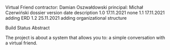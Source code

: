 Virtual Friend
contractor: Damian Oszwałdowski
principal: Michał Czerwiński
dossier version 	date 	description
1.0 	17.11.2021 	none
1.1 	17.11.2021 	adding ERD
1.2 	25.11.2021 	adding organizational structure

Build Status
Abstract

The project is about a system that allows you to: a simple conversation with a virtual friend.
